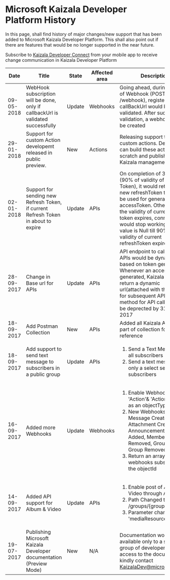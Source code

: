 # Microsoft Kaizala Developer Platform History

In this page, shall find history of major changes/new support that has been added to Microsoft Kaizala Developer Platform. This shall also point out if there are features that would be no longer supported in the near future.

Subscribe to [Kaizala Developer Connect](https://join.kaiza.la/g/jwoUnTyHR_Kgrd_GuDDc1w) from your mobile app to receive change communication in Kaizala Developer Platform

| Date | Title | State | Affected area | Description | Applicable Date | Links|
|-------------|-------|-------|---------------|---------------------------|------------------|--------------|
| 09-05-2018 | WebHook subscription will be done, only if callbackUrl is validated successfully | Update | Webhooks | Going ahead, during creation of Webhook (POST /webhook), registered callBackUrl would be validated. After successful validation, a webhook would be created | 15-06-2018 | [WebhookUrlValidation](connectors/WebHookValidaton.md)|
| 29-01-2018 | Support for custom Action developemt released in public preview. | New | Actions | Releasing support to build custom actions. Developers can build these actions from scratch and publish using Kaizala management portal. | 30-01-2018 | [Actions](https://docs.microsoft.com/en-us/kaizala/actions)|
| 02-01-2018 | Support for sending new Refresh Token, if current Refresh Token in about to expire | Update | APIs | On completion of 328 days (90% of validity of Refresh Token), it would return the new refreshToken that should be used for generating accessToken. Otherwise after the validity of current refresh token expires, connector would stop working. The value is Null till 90% of validity of current refreshToken expires | 02-01-2018 | [Tokens](https://docs.microsoft.com/en-us/Kaizala/connectors/tokens)
|28-09-2017| Change in Base url for APIs | Update | APIs | API endpoint to call Kaizala APIs would be dynamic, based on token generation. Whenever an access token is generated, Kaizala API would return a dynamic url(attached with the token) for subsequent API calls. Old method for API calls would be deprected by 31-12-2017 | 31-12-2017 | [Endpoint url Generation](https://docs.microsoft.com/en-in/kaizala/connectors/api)|
|18-09-2017| Add Postman Collection | New | APIs | Added all Kaizala APIs as a part of collection for API reference | 18-09-2017 | [Postman Collection](https://docs.microsoft.com/en-in/kaizala/connectors/api)|
|18-09-2017| Add support to send text message to subscribers in a public group | Update | APIs | <ol><li> Send a Text Message to all subscribers</li> <li>Send a text message to only a select set of subscribers </li></ol>| 18-09-2017 | [Send Message to Subscribers](https://docs.microsoft.com/en-in/kaizala/connectors/messages)|
|16-09-2017| Added more Webhooks | Update |Webhooks |<ol><li> Enable Webhooks on 'Action'& 'ActionPackage' as an objectType </li> <li>New Webhooks - Text Message Created, Attachment Created, Announcement, Member Added, Member Removed, Group Added, Group Removed </li><li>Return an array of webhooks subscribed on the objectId</li> </ol>| 16-09-2017| [WebHooks](https://docs.microsoft.com/en-in/kaizala/connectors/subscribers)|
|14-09-2017| Added API support for Album & Video | Update |APIs |<ol><li> Enable post of Album & Video through API</li> <li>Path Changed to /groups/{groupId}/actions </li><li>Parameter changed to 'mediaResource'</li> </ol>| 14-09-2017| [Post Media](https://docs.microsoft.com/en-in/kaizala/connectors/media)|
|19-07-2017| Publishing Microsoft Kaizala Developer documentation (Preview Mode)| New |N/A | Documentation would be available only to a select group of developers. To gain access to the documentation, kindly contact KaizalaDev@microsoft.com| 19-07-2017 | [Dev Documentation](https://docs.microsoft.com/en-in/kaizala/) |
